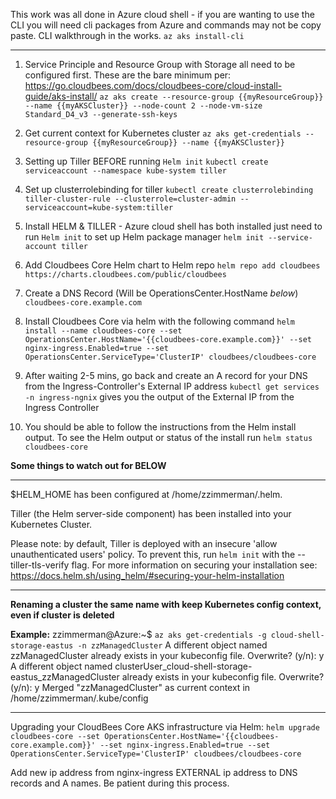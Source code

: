 This work was all done in Azure cloud shell - if you are wanting to use the CLI you will need cli packages from Azure and commands may not be copy paste. CLI walkthrough in the works.
`az aks install-cli`
***
1. Service Principle and Resource Group with Storage all need to be configured first. These are the bare minimum per: https://go.cloudbees.com/docs/cloudbees-core/cloud-install-guide/aks-install/
`az aks create --resource-group {{myResourceGroup}} --name {{myAKSCluster}} --node-count 2 --node-vm-size Standard_D4_v3 --generate-ssh-keys`

2. Get current context for Kubernetes cluster
`az aks get-credentials --resource-group {{myResourceGroup}} --name {{myAKSCluster}}`

3. Setting up Tiller BEFORE running `Helm init`
`kubectl create serviceaccount --namespace kube-system tiller`

4. Set up clusterrolebinding for tiller
`kubectl create clusterrolebinding tiller-cluster-rule --clusterrole=cluster-admin --serviceaccount=kube-system:tiller`

5. Install HELM & TILLER - Azure cloud shell has both installed just need to run `Helm init` to set up Helm package manager
`helm init --service-account tiller`

6. Add Cloudbees Core Helm chart to Helm repo
`helm repo add cloudbees https://charts.cloudbees.com/public/cloudbees`

7. Create a DNS Record (Will be OperationsCenter.HostName *below*)
`cloudbees-core.example.com`

8. Install Cloudbees Core via helm with the following command
`helm install --name cloudbees-core --set OperationsCenter.HostName='{{cloudbees-core.example.com}}' --set nginx-ingress.Enabled=true --set OperationsCenter.ServiceType='ClusterIP' cloudbees/cloudbees-core`

9. After waiting 2-5 mins, go back and create an A record for your DNS from the Ingress-Controller's External IP address
`kubectl get services -n ingress-ngnix` gives you the output of the External IP from the Ingress Controller

10. You should be able to follow the instructions from the Helm install output. To see the Helm output or status of the install run `helm status cloudbees-core`

**Some things to watch out for BELOW**
***
$HELM_HOME has been configured at /home/zzimmerman/.helm.

Tiller (the Helm server-side component) has been installed into your Kubernetes Cluster.

Please note: by default, Tiller is deployed with an insecure 'allow unauthenticated users' policy.
To prevent this, run `helm init` with the --tiller-tls-verify flag.
For more information on securing your installation see: https://docs.helm.sh/using_helm/#securing-your-helm-installation
***

**Renaming a cluster the same name with keep Kubernetes config context, even if cluster is deleted**

**Example:**
zzimmerman@Azure:~$ `az aks get-credentials -g cloud-shell-storage-eastus -n zzManagedCluster`
A different object named zzManagedCluster already exists in your kubeconfig file.
Overwrite? (y/n): y
A different object named clusterUser_cloud-shell-storage-eastus_zzManagedCluster already exists in your kubeconfig file.
Overwrite? (y/n): y
Merged "zzManagedCluster" as current context in /home/zzimmerman/.kube/config
***
Upgrading your CloudBees Core AKS infrastructure via Helm:
`helm upgrade cloudbees-core --set OperationsCenter.HostName='{{cloudbees-core.example.com}}' --set nginx-ingress.Enabled=true --set OperationsCenter.ServiceType='ClusterIP' cloudbees/cloudbees-core`

Add new ip address from nginx-ingress EXTERNAL ip address to DNS records and A names.
Be patient during this process.
